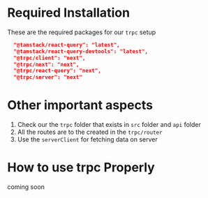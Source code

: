 # Required Installation

These are the required packages for our `trpc` setup

```json
  "@tanstack/react-query": "latest",
  "@tanstack/react-query-devtools": "latest",
  "@trpc/client": "next",
  "@trpc/next": "next",
  "@trpc/react-query": "next",
  "@trpc/server": "next"
```

# Other important aspects

1. Check our the `trpc` folder that exists in `src` folder and `api` folder
2. All the routes are to the created in the `trpc/router`
3. Use the `serverClient` for fetching data on server

# How to use trpc Properly

coming soon
